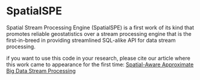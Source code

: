 # SpatialSPE

Spatial Stream Processing Engine (SpatialSPE) is a first work of its kind that promotes reliable geostatistics over a stream processing engine that is the first-in-breed in providing streamlined SQL-alike API for data stream processing.

if you want to use this code in your research, please cite our article where this work came to appearance for the first time:
[Spatial-Aware Approximate Big Data Stream Processing][1]

[1]: https://ieeexplore.ieee.org/abstract/document/9014291


